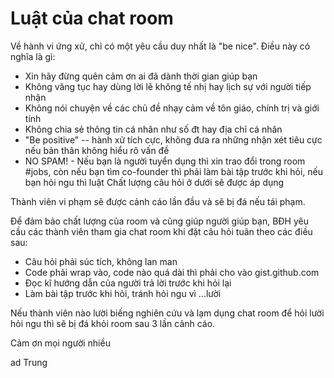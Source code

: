 # Luật của chat room

Về hành vi ứng xử, chỉ có một yêu cầu duy nhất là "be nice". Điều này có nghĩa là gì:

* Xin hãy đừng quên cảm ơn ai đã dành thời gian giúp bạn
* Không văng tục hay dùng lời lẽ không tế nhị hay lịch sự với người tiếp nhận
* Không nói chuyện về các chủ đề nhạy cảm về tôn giáo, chính trị và giới tính
* Không chia sẻ thông tin cá nhân như số đt hay địa chỉ cá nhân
* "Be positive" -- hành xử tích cực, không đưa ra những nhận xét tiêu cực nếu bản thân không hiểu rõ vấn đề
* NO SPAM! - Nếu bạn là người tuyển dụng thì xin trao đổi trong room #jobs, còn nếu bạn tìm co-founder thì phải làm bài tập trước khi hỏi, nếu bạn hỏi ngu thì luật Chất lượng câu hỏi ở dưới sẽ được áp dụng

Thành viên vi phạm sẽ được cảnh cáo lần đầu và sẽ bị đá nếu tái phạm.

Để đảm bảo chất lượng của room và cũng giúp người giúp bạn, BĐH yêu cầu các thành viên tham gia chat room
khi đặt câu hỏi tuân theo các điều sau:

* Câu hỏi phải súc tích, không lan man
* Code phải wrap vào, code nào quá dài thì phải cho vào gist.github.com
* Đọc kĩ hướng dẫn của người trả lời trước khi hỏi lại 
* Làm bài tập trước khi hỏi, tránh hỏi ngu vì ...lười

Nếu thành viên nào lười biếng nghiên cứu và lạm dụng chat room để hỏi lười hỏi ngu thì sẽ bị đá khỏi room sau 3 lần cảnh cáo.


Cảm ơn mọi người nhiều

ad Trung

